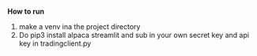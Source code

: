 **How to run**
1. make a venv ina the project directory
2. Do pip3 install alpaca streamlit and sub in your own secret key and api key in tradingclient.py
